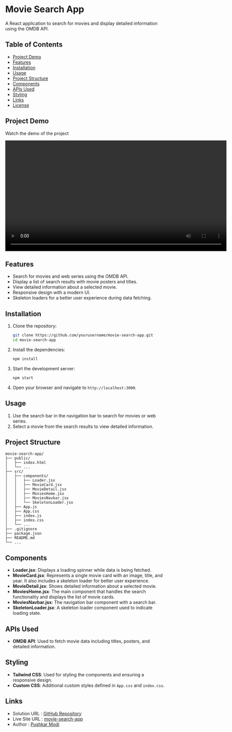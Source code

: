 # Movie Search App

A React application to search for movies and display detailed information using the OMDB API.

## Table of Contents

- [Project Demo](#projectdemo)
- [Features](#features)
- [Installation](#installation)
- [Usage](#usage)
- [Project Structure](#project-structure)
- [Components](#components)
- [APIs Used](#apis-used)
- [Styling](#styling)
- [Links](#links)
- [License](#license)

## Project Demo

Watch the demo of the project 
<div align="center">
  <video src="./src/assets/recording/movie-search-app.mp4" controls width="700"></video>
</div>




## Features

- Search for movies and web series using the OMDB API.
- Display a list of search results with movie posters and titles.
- View detailed information about a selected movie.
- Responsive design with a modern UI.
- Skeleton loaders for a better user experience during data fetching.

## Installation

1. Clone the repository:

    ```bash
    git clone https://github.com/yourusername/movie-search-app.git
    cd movie-search-app
    ```

2. Install the dependencies:

    ```bash
    npm install
    ```

3. Start the development server:

    ```bash
    npm start
    ```

4. Open your browser and navigate to `http://localhost:3000`.

## Usage

1. Use the search bar in the navigation bar to search for movies or web series.
2. Select a movie from the search results to view detailed information.

## Project Structure

```plaintext
movie-search-app/
├── public/
│   ├── index.html
│   └── ...
├── src/
│   ├── components/
│   │   ├── Loader.jsx
│   │   ├── MovieCard.jsx
│   │   ├── MovieDetail.jsx
│   │   ├── MoviesHome.jsx
│   │   ├── MoviesNavbar.jsx
│   │   └── SkeletonLoader.jsx
│   ├── App.js
│   ├── App.css
│   ├── index.js
│   ├── index.css
│   └── ...
├── .gitignore
├── package.json
├── README.md
└── ...
```

## Components

- **Loader.jsx**: Displays a loading spinner while data is being fetched.
- **MovieCard.jsx**: Represents a single movie card with an image, title, and year. It also includes a skeleton loader for better user experience.
- **MovieDetail.jsx**: Shows detailed information about a selected movie.
- **MoviesHome.jsx**: The main component that handles the search functionality and displays the list of movie cards.
- **MoviesNavbar.jsx**: The navigation bar component with a search bar.
- **SkeletonLoader.jsx**: A skeleton loader component used to indicate loading state.

## APIs Used

- **OMDB API**: Used to fetch movie data including titles, posters, and detailed information.

## Styling

- **Tailwind CSS**: Used for styling the components and ensuring a responsive design.
- **Custom CSS**: Additional custom styles defined in `App.css` and `index.css`.

## Links
- Solution URL : [GitHub Repository](https://github.com/Pushkar111/movie-search-app)
- Live Site URL : [movie-search-app](movie-find-app.netlify.app)
- Author : [Pushkar Modi](https://pushkarmodidev.netlify.app/)